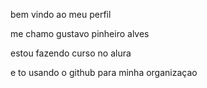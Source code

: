bem vindo ao meu perfil

me chamo gustavo pinheiro alves

estou fazendo curso no alura

e to usando o github para minha organizaçao
